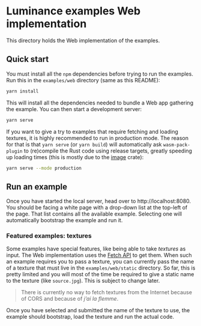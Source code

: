 # Luminance examples Web implementation

This directory holds the Web implementation of the examples.

## Quick start

You must install all the `npm` dependencies before trying to run the examples. Run this in the `examples/web` directory
(same as this README):

```sh
yarn install
```

This will install all the dependencies needed to bundle a Web app gathering the example. You can then start a
development server:

```sh
yarn serve
```

If you want to give a try to examples that require fetching and loading textures, it is highly recommended to run in
production mode. The reason for that is that `yarn serve` (or `yarn build`) will automatically ask
`wasm-pack-plugin` to (re)compile the Rust code using release targets, greatly speeding up loading times (this is mostly
due to the [image](https://crates.io/crates/image) crate):

```sh
yarn serve --mode production
```

## Run an example

Once you have started the local server, head over to http://localhost:8080. You should be facing a white page with a
drop-down list at the top-left of the page. That list contains all the available example. Selecting one will
automatically bootstrap the example and run it.

### Featured examples: textures

Some examples have special features, like being able to take _textures_ as input. The Web implementation uses the
[Fetch API](https://developer.mozilla.org/fr/docs/Web/API/Fetch_API) to get them. When such an example requires you to
pass a texture, you can currently pass the name of a texture that must live in the `examples/web/static` directory. So
far, this is pretty limited and you will most of the time be required to give a static name to the texture (like
`source.jpg`). This is subject to change later.

> There is currently no way to fetch textures from the Internet because of CORS and because of _j’ai la flemme_.

Once you have selected and submitted the name of the texture to use, the example should bootstrap, load the texture and
run the actual code.
